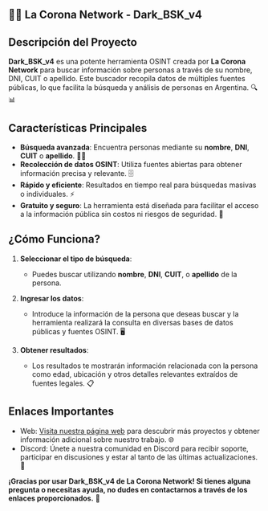 ## 🕵️‍♂️ **La Corona Network - Dark_BSK_v4**

## **Descripción del Proyecto**

**Dark_BSK_v4** es una potente herramienta OSINT creada por **La Corona Network** para buscar información sobre personas a través de su nombre, DNI, CUIT o apellido. Este buscador recopila datos de múltiples fuentes públicas, lo que facilita la búsqueda y análisis de personas en Argentina. 🔍📊

## **Características Principales**

- **Búsqueda avanzada**: Encuentra personas mediante su **nombre**, **DNI**, **CUIT** o **apellido**. 🧑‍💼
- **Recolección de datos OSINT**: Utiliza fuentes abiertas para obtener información precisa y relevante. 🗄️
- **Rápido y eficiente**: Resultados en tiempo real para búsquedas masivas o individuales. ⚡
- **Gratuito y seguro**: La herramienta está diseñada para facilitar el acceso a la información pública sin costos ni riesgos de seguridad. 🔐

## **¿Cómo Funciona?**

1. **Seleccionar el tipo de búsqueda**:
   - Puedes buscar utilizando **nombre**, **DNI**, **CUIT**, o **apellido** de la persona.

2. **Ingresar los datos**:
   - Introduce la información de la persona que deseas buscar y la herramienta realizará la consulta en diversas bases de datos públicas y fuentes OSINT. 🖥️

3. **Obtener resultados**:
   - Los resultados te mostrarán información relacionada con la persona como edad, ubicación y otros detalles relevantes extraídos de fuentes legales. 📋

## **Enlaces Importantes**

- Web: [Visita nuestra página web](https://lacoronanetwork.com) para descubrir más proyectos y obtener información adicional sobre nuestro trabajo. 🌐
- Discord: Únete a nuestra comunidad en Discord para recibir soporte, participar en discusiones y estar al tanto de las últimas actualizaciones. 💬

**¡Gracias por usar Dark_BSK_v4 de La Corona Network! Si tienes alguna pregunta o necesitas ayuda, no dudes en contactarnos a través de los enlaces proporcionados.** 🙌
